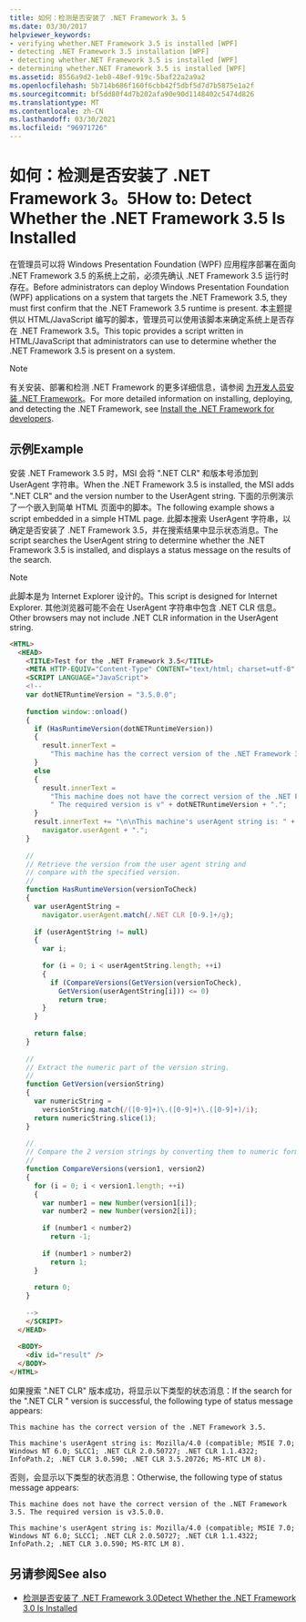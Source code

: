 ```yaml
---
title: 如何：检测是否安装了 .NET Framework 3。5
ms.date: 03/30/2017
helpviewer_keywords:
- verifying whether.NET Framework 3.5 is installed [WPF]
- detecting .NET Framework 3.5 installation [WPF]
- detecting whether.NET Framework 3.5 is installed [WPF]
- determining whether.NET Framework 3.5 is installed [WPF]
ms.assetid: 8556a9d2-1eb8-48ef-919c-5baf22a2a9a2
ms.openlocfilehash: 5b714b686f160f6cbb42f5dbf5d7d7b5875e1a2f
ms.sourcegitcommit: bf5dd80f4d7b202afa90e90d1148402c5474d826
ms.translationtype: MT
ms.contentlocale: zh-CN
ms.lasthandoff: 03/30/2021
ms.locfileid: "96971726"
---
```

# <a name="how-to-detect-whether-the-net-framework-35-is-installed"></a><span data-ttu-id="46959-102">如何：检测是否安装了 .NET Framework 3。5</span><span class="sxs-lookup"><span data-stu-id="46959-102">How to: Detect Whether the .NET Framework 3.5 Is Installed</span></span>
<span data-ttu-id="46959-103">在管理员可以将 Windows Presentation Foundation (WPF) 应用程序部署在面向 .NET Framework 3.5 的系统上之前，必须先确认 .NET Framework 3.5 运行时存在。</span><span class="sxs-lookup"><span data-stu-id="46959-103">Before administrators can deploy Windows Presentation Foundation (WPF) applications on a system that targets the .NET Framework 3.5, they must first confirm that the .NET Framework 3.5 runtime is present.</span></span> <span data-ttu-id="46959-104">本主题提供以 HTML/JavaScript 编写的脚本，管理员可以使用该脚本来确定系统上是否存在 .NET Framework 3.5。</span><span class="sxs-lookup"><span data-stu-id="46959-104">This topic provides a script written in HTML/JavaScript that administrators can use to determine whether the .NET Framework 3.5 is present on a system.</span></span>  
  
> [!NOTE]
> <span data-ttu-id="46959-105">有关安装、部署和检测 .NET Framework 的更多详细信息，请参阅 [为开发人员安装 .NET Framework](/dotnet/framework/install/guide-for-developers)。</span><span class="sxs-lookup"><span data-stu-id="46959-105">For more detailed information on installing, deploying, and detecting the .NET Framework, see [Install the .NET Framework for developers](/dotnet/framework/install/guide-for-developers).</span></span>  
  
## <a name="example"></a><span data-ttu-id="46959-106">示例</span><span class="sxs-lookup"><span data-stu-id="46959-106">Example</span></span>  
 <span data-ttu-id="46959-107">安装 .NET Framework 3.5 时，MSI 会将 ".NET CLR" 和版本号添加到 UserAgent 字符串。</span><span class="sxs-lookup"><span data-stu-id="46959-107">When the .NET Framework 3.5 is installed, the MSI adds ".NET CLR" and the version number to the UserAgent string.</span></span> <span data-ttu-id="46959-108">下面的示例演示了一个嵌入到简单 HTML 页面中的脚本。</span><span class="sxs-lookup"><span data-stu-id="46959-108">The following example shows a script embedded in a simple HTML page.</span></span> <span data-ttu-id="46959-109">此脚本搜索 UserAgent 字符串，以确定是否安装了 .NET Framework 3.5，并在搜索结果中显示状态消息。</span><span class="sxs-lookup"><span data-stu-id="46959-109">The script searches the UserAgent string to determine whether the .NET Framework 3.5 is installed, and displays a status message on the results of the search.</span></span>  
  
> [!NOTE]
> <span data-ttu-id="46959-110">此脚本是为 Internet Explorer 设计的。</span><span class="sxs-lookup"><span data-stu-id="46959-110">This script is designed for Internet Explorer.</span></span> <span data-ttu-id="46959-111">其他浏览器可能不会在 UserAgent 字符串中包含 .NET CLR 信息。</span><span class="sxs-lookup"><span data-stu-id="46959-111">Other browsers may not include .NET CLR information in the UserAgent string.</span></span>  
  
```html  
<HTML>  
  <HEAD>  
    <TITLE>Test for the .NET Framework 3.5</TITLE>  
    <META HTTP-EQUIV="Content-Type" CONTENT="text/html; charset=utf-8" />  
    <SCRIPT LANGUAGE="JavaScript">  
    <!--  
    var dotNETRuntimeVersion = "3.5.0.0";  
  
    function window::onload()  
    {  
      if (HasRuntimeVersion(dotNETRuntimeVersion))  
      {  
        result.innerText =   
          "This machine has the correct version of the .NET Framework 3.5."  
      }   
      else  
      {  
        result.innerText =   
          "This machine does not have the correct version of the .NET Framework 3.5." +  
          " The required version is v" + dotNETRuntimeVersion + ".";  
      }  
      result.innerText += "\n\nThis machine's userAgent string is: " +   
        navigator.userAgent + ".";  
    }  
  
    //  
    // Retrieve the version from the user agent string and   
    // compare with the specified version.  
    //  
    function HasRuntimeVersion(versionToCheck)  
    {  
      var userAgentString =   
        navigator.userAgent.match(/.NET CLR [0-9.]+/g);  
  
      if (userAgentString != null)  
      {  
        var i;  
  
        for (i = 0; i < userAgentString.length; ++i)  
        {  
          if (CompareVersions(GetVersion(versionToCheck),   
            GetVersion(userAgentString[i])) <= 0)  
            return true;  
        }  
      }  
  
      return false;  
    }  
  
    //  
    // Extract the numeric part of the version string.  
    //  
    function GetVersion(versionString)  
    {  
      var numericString =   
        versionString.match(/([0-9]+)\.([0-9]+)\.([0-9]+)/i);  
      return numericString.slice(1);  
    }  
  
    //  
    // Compare the 2 version strings by converting them to numeric format.  
    //  
    function CompareVersions(version1, version2)  
    {  
      for (i = 0; i < version1.length; ++i)  
      {  
        var number1 = new Number(version1[i]);  
        var number2 = new Number(version2[i]);  
  
        if (number1 < number2)  
          return -1;  
  
        if (number1 > number2)  
          return 1;  
      }  
  
      return 0;  
    }  
  
    -->  
    </SCRIPT>  
  </HEAD>  
  
  <BODY>  
    <div id="result" />  
  </BODY>  
</HTML>  
```  
  
 <span data-ttu-id="46959-112">如果搜索 ".NET CLR" 版本成功，将显示以下类型的状态消息：</span><span class="sxs-lookup"><span data-stu-id="46959-112">If the search for the ".NET CLR " version is successful, the following type of status message appears:</span></span>  
  
 `This machine has the correct version of the .NET Framework 3.5.`  
  
 `This machine's userAgent string is: Mozilla/4.0 (compatible; MSIE 7.0; Windows NT 6.0; SLCC1; .NET CLR 2.0.50727; .NET CLR 1.1.4322; InfoPath.2; .NET CLR 3.0.590; .NET CLR 3.5.20726; MS-RTC LM 8).`  
  
 <span data-ttu-id="46959-113">否则，会显示以下类型的状态消息：</span><span class="sxs-lookup"><span data-stu-id="46959-113">Otherwise, the following type of status message appears:</span></span>  
  
 `This machine does not have the correct version of the .NET Framework 3.5. The required version is v3.5.0.0.`  
  
 `This machine's userAgent string is: Mozilla/4.0 (compatible; MSIE 7.0; Windows NT 6.0; SLCC1; .NET CLR 2.0.50727; .NET CLR 1.1.4322; InfoPath.2; .NET CLR 3.0.590; MS-RTC LM 8).`  
  
## <a name="see-also"></a><span data-ttu-id="46959-114">另请参阅</span><span class="sxs-lookup"><span data-stu-id="46959-114">See also</span></span>

- [<span data-ttu-id="46959-115">检测是否安装了 .NET Framework 3.0</span><span class="sxs-lookup"><span data-stu-id="46959-115">Detect Whether the .NET Framework 3.0 Is Installed</span></span>](how-to-detect-whether-the-net-framework-3-0-is-installed.md)
